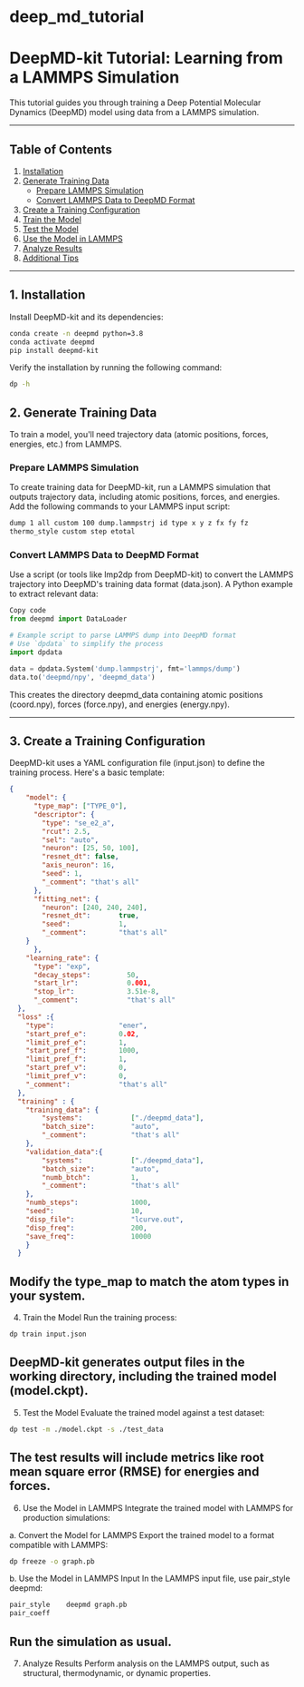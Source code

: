 # deep_md_tutorial
# DeepMD-kit Tutorial: Learning from a LAMMPS Simulation

This tutorial guides you through training a Deep Potential Molecular Dynamics (DeepMD) model using data from a LAMMPS simulation.

---

## Table of Contents

1. [Installation](#installation)
2. [Generate Training Data](#generate-training-data)
    - [Prepare LAMMPS Simulation](#prepare-lammps-simulation)
    - [Convert LAMMPS Data to DeepMD Format](#convert-lammps-data-to-deepmd-format)
3. [Create a Training Configuration](#create-a-training-configuration)
4. [Train the Model](#train-the-model)
5. [Test the Model](#test-the-model)
6. [Use the Model in LAMMPS](#use-the-model-in-lammps)
7. [Analyze Results](#analyze-results)
8. [Additional Tips](#additional-tips)

---

## 1. Installation

Install DeepMD-kit and its dependencies:

```bash
conda create -n deepmd python=3.8
conda activate deepmd
pip install deepmd-kit
```

Verify the installation by running the following command:

```bash
dp -h
```

## 2. Generate Training Data
To train a model, you'll need trajectory data (atomic positions, forces, energies, etc.) from LAMMPS.

### Prepare LAMMPS Simulation

To create training data for DeepMD-kit, run a LAMMPS simulation that outputs trajectory data, including atomic positions, forces, and energies. Add the following commands to your LAMMPS input script:

```bash
dump 1 all custom 100 dump.lammpstrj id type x y z fx fy fz
thermo_style custom step etotal
```

### Convert LAMMPS Data to DeepMD Format
Use a script (or tools like lmp2dp from DeepMD-kit) to convert the LAMMPS trajectory into DeepMD's training data format (data.json). A Python example to extract relevant data:

```python
Copy code
from deepmd import DataLoader

# Example script to parse LAMMPS dump into DeepMD format
# Use `dpdata` to simplify the process
import dpdata

data = dpdata.System('dump.lammpstrj', fmt='lammps/dump')
data.to('deepmd/npy', 'deepmd_data')
```
This creates the directory deepmd_data containing atomic positions (coord.npy), forces (force.npy), and energies (energy.npy).

---

## 3. Create a Training Configuration
DeepMD-kit uses a YAML configuration file (input.json) to define the training process. Here's a basic template:

```json
{
    "model": {
      "type_map": ["TYPE_0"],   
      "descriptor": {
        "type": "se_e2_a",
        "rcut": 2.5,
        "sel": "auto",
        "neuron": [25, 50, 100],
        "resnet_dt": false,
        "axis_neuron": 16,                  
        "seed": 1,
        "_comment": "that's all"        
      },
      "fitting_net": {
        "neuron": [240, 240, 240],
        "resnet_dt":       true,
        "seed":            1,
        "_comment":        "that's all"
    }
      },
    "learning_rate": {
      "type": "exp",
      "decay_steps":         50,
      "start_lr":            0.001,    
      "stop_lr":             3.51e-8,
      "_comment":            "that's all"
  },
  "loss" :{
    "type":                "ener",
    "start_pref_e":        0.02,
    "limit_pref_e":        1,
    "start_pref_f":        1000,
    "limit_pref_f":        1,
    "start_pref_v":        0,
    "limit_pref_v":        0,
    "_comment":            "that's all"
  },
  "training" : {
    "training_data": {
        "systems":            ["./deepmd_data"],     
        "batch_size":         "auto",                       
        "_comment":           "that's all"
    },
    "validation_data":{
        "systems":            ["./deepmd_data"],
        "batch_size":         "auto",               
        "numb_btch":          1,
        "_comment":           "that's all"
    },
    "numb_steps":             1000,                           
    "seed":                   10,
    "disp_file":              "lcurve.out",
    "disp_freq":              200,
    "save_freq":              10000
    }
  }
```

Modify the type_map to match the atom types in your system.
--
4. Train the Model
Run the training process:

```bash
dp train input.json
```

DeepMD-kit generates output files in the working directory, including the trained model (model.ckpt).
--
5. Test the Model
Evaluate the trained model against a test dataset:

```bash
dp test -m ./model.ckpt -s ./test_data
```
The test results will include metrics like root mean square error (RMSE) for energies and forces.
--
6. Use the Model in LAMMPS
Integrate the trained model with LAMMPS for production simulations:

a. Convert the Model for LAMMPS
Export the trained model to a format compatible with LAMMPS:

```bash
dp freeze -o graph.pb
```

b. Use the Model in LAMMPS Input
In the LAMMPS input file, use pair_style deepmd:

```bash
pair_style    deepmd graph.pb
pair_coeff
```
Run the simulation as usual.
--
7. Analyze Results
Perform analysis on the LAMMPS output, such as structural, thermodynamic, or dynamic properties.

